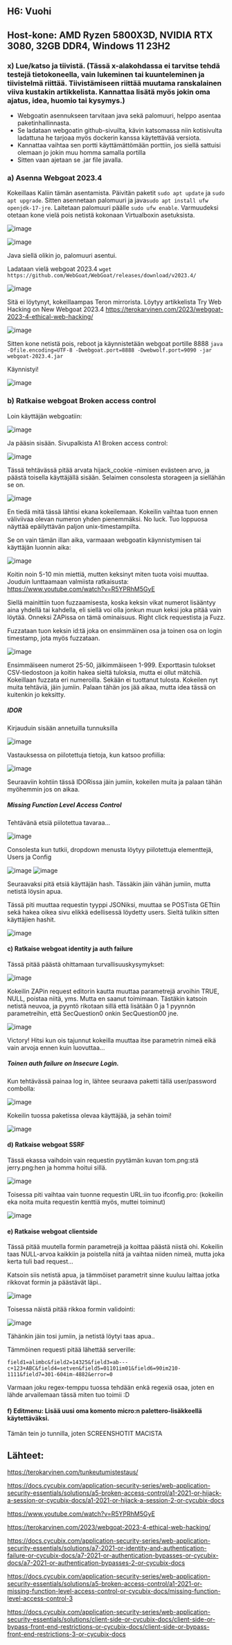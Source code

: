 ## H6: Vuohi

## Host-kone: AMD Ryzen 5800X3D, NVIDIA RTX 3080, 32GB DDR4, Windows 11 23H2

### x) Lue/katso ja tiivistä. (Tässä x-alakohdassa ei tarvitse tehdä testejä tietokoneella, vain lukeminen tai kuunteleminen ja tiivistelmä riittää. Tiivistämiseen riittää muutama ranskalainen viiva kustakin artikkelista. Kannattaa lisätä myös jokin oma ajatus, idea, huomio tai kysymys.)

- Webgoatin asennukseen tarvitaan java sekä palomuuri, helppo asentaa paketinhallinnasta.
- Se ladataan webgoatin github-sivuilta, kävin katsomassa niin kotisivulta ladattuna he tarjoaa myös dockerin kanssa käytettävää versiota. 
- Kannattaa vaihtaa sen portti käyttämättömään porttiin, jos siellä sattuisi olemaan jo jokin muu homma samalla portilla
- Sitten vaan ajetaan se .jar file javalla. 

### a) Asenna Webgoat 2023.4

Kokeillaas Kaliin tämän asentamista. Päivitän paketit `sudo apt update` ja `sudo apt upgrade`. Sitten asennetaan palomuuri ja java`sudo apt install ufw openjdk-17-jre`. Laitetaan palomuuri päälle `sudo ufw enable`. Varmuudeksi otetaan kone vielä pois netistä kokonaan Virtualboxin asetuksista. 

![image](https://github.com/user-attachments/assets/455fd17e-d30d-4925-8b36-cb93ab01eba5)

![image](https://github.com/user-attachments/assets/9ebb2302-7b83-4d41-b258-465571dc7b0a)

Java siellä olikin jo, palomuuri asentui.

Ladataan vielä webgoat 2023.4 `wget https://github.com/WebGoat/WebGoat/releases/download/v2023.4/`

![image](https://github.com/user-attachments/assets/d5a596ae-46c5-4eb3-81e0-74374bd349d6)

Sitä ei löytynyt, kokeillaampas Teron mirrorista. Löytyy artikkelista Try Web Hacking on New Webgoat 2023.4 https://terokarvinen.com/2023/webgoat-2023-4-ethical-web-hacking/

![image](https://github.com/user-attachments/assets/35032916-445a-4b70-9588-3899d5f0c21c)

Sitten kone netistä pois, reboot ja käynnistetään webgoat portille 8888 `java -Dfile.encoding=UTF-8 -Dwebgoat.port=8888 -Dwebwolf.port=9090 -jar webgoat-2023.4.jar`

Käynnistyi!

![image](https://github.com/user-attachments/assets/88111a82-470c-4bd6-b77c-c7216844af4c)

### b) Ratkaise webgoat Broken access control

Loin käyttäjän webgoatiin:

![image](https://github.com/user-attachments/assets/3b843a36-c81e-4fa5-9bd2-80f1ccfd8f6c)

Ja pääsin sisään. Sivupalkista A1 Broken access control:

![image](https://github.com/user-attachments/assets/14827fa6-e8eb-4265-a202-6a52ed2bb026)

Tässä tehtävässä pitää arvata hijack_cookie -nimisen evästeen arvo, ja päästä toisella käyttäjällä sisään. Selaimen consolesta storageen ja siellähän se on.

![image](https://github.com/user-attachments/assets/a551bcae-c9ae-4d1a-a981-2d5ecc3fffd6)

En tiedä mitä tässä lähtisi ekana kokeilemaan. Kokeilin vaihtaa tuon ennen väliviivaa olevan numeron yhden pienemmäksi. No luck. Tuo loppuosa näyttää epäilyttävän paljon unix-timestampilta. 

Se on vain tämän illan aika, varmaaan webgoatin käynnistymisen tai käyttäjän luonnin aika:

![image](https://github.com/user-attachments/assets/e594f4d4-0eb0-49f7-ac6a-13bab06ecae8)

Koitin noin 5-10 min miettiä, mutten keksinyt miten tuota voisi muuttaa. Jouduin lunttaamaan valmiista ratkaisusta: https://www.youtube.com/watch?v=R5YPRhM5GyE

Siellä mainittiin tuon fuzzaamisesta, koska keksin vikat numerot lisääntyy aina yhdellä tai kahdella, eli siellä voi olla jonkun muun keksi joka pitää vain löytää. Onneksi ZAPissa on tämä ominaisuus. Right click requestista ja Fuzz.

Fuzzataan tuon keksin id:tä joka on ensimmäinen osa ja toinen osa on login timestamp, jota myös fuzzataan.

![image](https://github.com/user-attachments/assets/fcbc075d-8d0b-439d-a516-505a7fd62aec)

Ensimmäiseen numerot 25-50, jälkimmäiseen 1-999. Exporttasin tulokset CSV-tiedostoon ja koitin hakea sieltä tuloksia, mutta ei ollut mätchiä. Kokeillaan fuzzata eri numeroilla. Sekään ei tuottanut tulosta. Kokeilen nyt muita tehtäviä, jäin jumiin. Palaan tähän jos jää aikaa, mutta idea tässä on kuitenkin jo keksitty.

##### IDOR

Kirjauduin sisään annetuilla tunnuksilla

![image](https://github.com/user-attachments/assets/52324e96-b86f-4e8a-805d-a5075dcb881f)

Vastauksessa on piilotettuja tietoja, kun katsoo profiilia:

![image](https://github.com/user-attachments/assets/0cde07d3-3d3d-4bc4-aab9-8c3e84ba4c3b)

Seuraaviin kohtiin tässä IDORissa jäin jumiin, kokeilen muita ja palaan tähän myöhemmin jos on aikaa.






##### Missing Function Level Access Control

Tehtävänä etsiä piilotettua tavaraa...

![image](https://github.com/user-attachments/assets/dbdceac4-4427-429f-8dcf-3e9b74d7e99b)

Consolesta kun tutkii, dropdown menusta löytyy piilotettuja elementtejä, Users ja Config

![image](https://github.com/user-attachments/assets/fbabd9c7-9eec-4a9d-aa93-d9a4340e902a)
![image](https://github.com/user-attachments/assets/3db8ad81-5d0a-47c4-8ab0-b473d79b88ca)


Seuraavaksi pitä etsiä käyttäjän hash. Tässäkin jäin vähän jumiin, mutta netistä löysin apua. 

Tässä piti muuttaa requestin tyyppi JSONiksi, muuttaa se POSTista GETtiin sekä hakea oikea sivu elikkä edellisessä löydetty users. Sieltä tulikin sitten käyttäjien hashit.

![image](https://github.com/user-attachments/assets/b73b920d-a4b2-4914-a28b-c0ef15d1e11b)

#### c) Ratkaise webgoat identity ja auth failure

Tässä pitää päästä ohittamaan turvallisuuskysymykset:

![image](https://github.com/user-attachments/assets/f81658d1-00ef-4545-b139-1238ca1417bc)

Kokeilin ZAPin request editorin kautta muuttaa parametrejä arvoihin TRUE, NULL, poistaa niitä, yms. Mutta en saanut toimimaan. Tästäkin katsoin netistä neuvoa, ja pyyntö rikotaan sillä että lisätään 0 ja 1 pyynnön parametreihin, että SecQuestion0 onkin SecQuestion00 jne. 

![image](https://github.com/user-attachments/assets/459a2ebd-3518-4cde-be2a-6d3237b8ca55)

Victory! Hitsi kun ois tajunnut kokeilla muuttaa itse parametrin nimeä eikä vain arvoja ennen kuin luovuttaa...

##### Toinen auth failure on Insecure Login.

Kun tehtävässä painaa log in, lähtee seuraava paketti tällä user/password combolla:

![image](https://github.com/user-attachments/assets/dd29c021-d284-4b91-8676-12878b868212)

Kokeilin  tuossa paketissa olevaa käyttäjää, ja sehän toimi!

![image](https://github.com/user-attachments/assets/50c6a63e-e8e5-497b-8ab6-ae81f6e11a56)


#### d) Ratkaise webgoat SSRF

Tässä ekassa vaihdoin vain requestin pyytämän kuvan tom.png:stä jerry.png:hen ja homma hoitui sillä.

![image](https://github.com/user-attachments/assets/e4b6fd19-807a-4d26-a0e4-6103f52e4d27)

Toisessa piti vaihtaa vain tuonne requestin URL:iin tuo ifconfig.pro: (kokeilin eka noita muita requestin kenttiä myös, muttei toiminut)

![image](https://github.com/user-attachments/assets/5b8f0d62-2eb2-44b7-b27c-61b45abae240)


#### e) Ratkaise webgoat clientside

Tässä pitää muutella formin parametrejä ja koittaa päästä niistä ohi. Kokeilin taas NULL-arvoa kaikkiin ja poistella niitä ja vaihtaa niiden nimeä, mutta joka kerta tuli bad request...

Katsoin siis netistä apua, ja tämmöiset parametrit sinne kuuluu laittaa jotka rikkovat formin ja päästävät läpi..

![image](https://github.com/user-attachments/assets/dafe6816-361a-4b1a-b12f-3cd11e070e03)

Toisessa näistä pitää rikkoa formin validointi:

![image](https://github.com/user-attachments/assets/bfcc1e36-0dd7-40c3-b6a6-54c0e8de2789)

Tähänkin jäin tosi jumiin, ja netistä löytyi taas apua..

Tämmöinen requesti pitää lähettää serverille:

`field1=alimbc&field2=14325&field3=ab---c+123+ABC&field4=setven&field5=01101im01&field6=90im210-1111&field7=301-604im-4882&error=0`

Varmaan joku regex-temppu tuossa tehdään enkä regexiä osaa, joten en lähde arvailemaan tässä miten tuo toimii :D


#### f) Editmenu: Lisää uusi oma komento micro:n palettero-lisäkkeellä käytettäväksi.

Tämän tein jo tunnilla, joten SCREENSHOTIT MACISTA







## Lähteet:

https://terokarvinen.com/tunkeutumistestaus/

https://docs.cycubix.com/application-security-series/web-application-security-essentials/solutions/a5-broken-access-control/a1-2021-or-hijack-a-session-or-cycubix-docs/a1-2021-or-hijack-a-session-2-or-cycubix-docs

https://www.youtube.com/watch?v=R5YPRhM5GyE

https://terokarvinen.com/2023/webgoat-2023-4-ethical-web-hacking/

https://docs.cycubix.com/application-security-series/web-application-security-essentials/solutions/a7-2021-or-identity-and-authentication-failure-or-cycubix-docs/a7-2021-or-authentication-bypasses-or-cycubix-docs/a7-2021-or-authentication-bypasses-2-or-cycubix-docs

https://docs.cycubix.com/application-security-series/web-application-security-essentials/solutions/a5-broken-access-control/a1-2021-or-missing-function-level-access-control-or-cycubix-docs/missing-function-level-access-control-3

https://docs.cycubix.com/application-security-series/web-application-security-essentials/solutions/client-side-or-cycubix-docs/client-side-or-bypass-front-end-restrictions-or-cycubix-docs/client-side-or-bypass-front-end-restrictions-3-or-cycubix-docs
